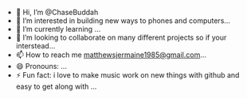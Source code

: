 - 👋 Hi, I’m @ChaseBuddah
- 👀 I’m interested in building new ways to phones and computers...
- 🌱 I’m currently learning ...
- 💞️ I’m looking to collaborate on many different projects so if your interstead...
- 📫 How to reach me matthewsjermaine1985@gmail.com...
- 😄 Pronouns: ...
- ⚡ Fun fact: i love to make music work on new things with github and easy to get along with ...
<!---ChaseBuddah/ChaseBuddah is a special ✨ repository because its `README.md` (this file) appears on your GitHub profile. You can click the Preview link to take a look at your changes.--->
